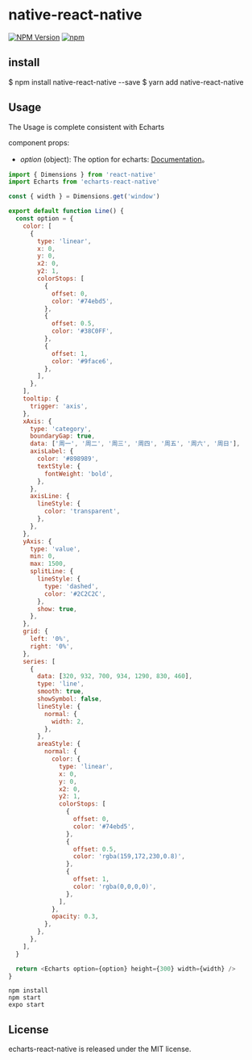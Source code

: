 # native-react-native

[![NPM Version](https://img.shields.io/npm/v/native-echarts.svg?style=flat)](https://www.npmjs.org/package/native-react-native)
[![npm](https://img.shields.io/npm/dm/native-echarts.svg?style=flat)](https://www.npmjs.org/package/native-react-native)

## install

$ npm install native-react-native --save
$ yarn add native-react-native

## Usage

The Usage is complete consistent with Echarts

component props:

- _option_ (object): The option for echarts: [Documentation](https://echarts.apache.org/)。

```js
import { Dimensions } from 'react-native'
import Echarts from 'echarts-react-native'

const { width } = Dimensions.get('window')

export default function Line() {
  const option = {
    color: [
      {
        type: 'linear',
        x: 0,
        y: 0,
        x2: 0,
        y2: 1,
        colorStops: [
          {
            offset: 0,
            color: '#74ebd5',
          },
          {
            offset: 0.5,
            color: '#38C0FF',
          },
          {
            offset: 1,
            color: '#9face6',
          },
        ],
      },
    ],
    tooltip: {
      trigger: 'axis',
    },
    xAxis: {
      type: 'category',
      boundaryGap: true,
      data: ['周一', '周二', '周三', '周四', '周五', '周六', '周日'],
      axisLabel: {
        color: '#898989',
        textStyle: {
          fontWeight: 'bold',
        },
      },
      axisLine: {
        lineStyle: {
          color: 'transparent',
        },
      },
    },
    yAxis: {
      type: 'value',
      min: 0,
      max: 1500,
      splitLine: {
        lineStyle: {
          type: 'dashed',
          color: '#2C2C2C',
        },
        show: true,
      },
    },
    grid: {
      left: '0%',
      right: '0%',
    },
    series: [
      {
        data: [320, 932, 700, 934, 1290, 830, 460],
        type: 'line',
        smooth: true,
        showSymbol: false,
        lineStyle: {
          normal: {
            width: 2,
          },
        },
        areaStyle: {
          normal: {
            color: {
              type: 'linear',
              x: 0,
              y: 0,
              x2: 0,
              y2: 1,
              colorStops: [
                {
                  offset: 0,
                  color: '#74ebd5',
                },
                {
                  offset: 0.5,
                  color: 'rgba(159,172,230,0.8)',
                },
                {
                  offset: 1,
                  color: 'rgba(0,0,0,0)',
                },
              ],
            },
            opacity: 0.3,
          },
        },
      },
    ],
  }

  return <Echarts option={option} height={300} width={width} />
}
```

```
npm install
npm start
expo start
```

## License

echarts-react-native is released under the MIT license.
